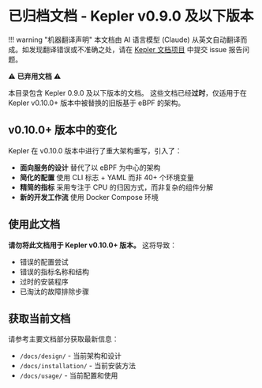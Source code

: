 # 已归档文档 - Kepler v0.9.0 及以下版本

!!! warning "机器翻译声明"
    本文档由 AI 语言模型 (Claude) 从英文自动翻译而成。如发现翻译错误或不准确之处，请在 [Kepler 文档项目](https://github.com/sustainable-computing-io/kepler-doc/issues) 中提交 issue 报告问题。

⚠️ **已弃用文档** ⚠️

本目录包含 Kepler 0.9.0 及以下版本的文档。
这些文档已经**过时**，仅适用于在 Kepler v0.10.0+ 版本中被替换的旧版基于 eBPF 的架构。

## v0.10.0+ 版本中的变化

Kepler 在 v0.10.0 版本中进行了重大架构重写，引入了：

- **面向服务的设计** 替代了以 eBPF 为中心的架构
- **简化的配置** 使用 CLI 标志 + YAML 而非 40+ 个环境变量
- **精简的指标** 采用专注于 CPU 的归因方式，而非复杂的组件分解
- **新的开发工作流** 使用 Docker Compose 环境

## 使用此文档

**请勿将此文档用于 Kepler v0.10.0+ 版本。** 这将导致：

- 错误的配置尝试
- 错误的指标名称和结构
- 过时的安装程序
- 已淘汰的故障排除步骤

## 获取当前文档

请参考主要文档部分获取最新信息：

- `/docs/design/` - 当前架构和设计
- `/docs/installation/` - 当前安装方法
- `/docs/usage/` - 当前配置和使用
